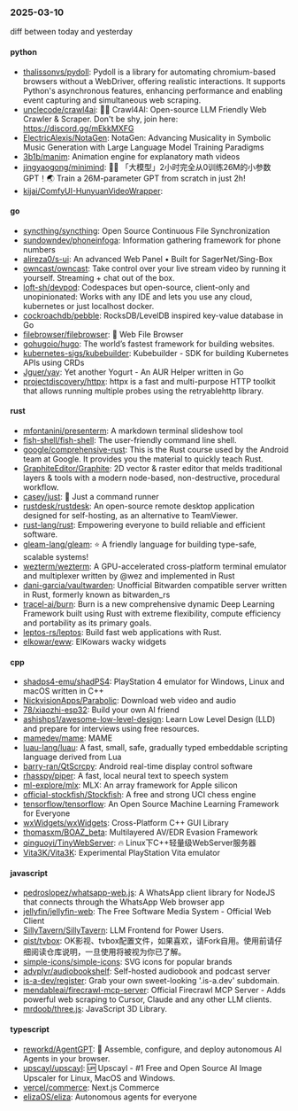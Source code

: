 ### 2025-03-10
diff between today and yesterday

#### python
* [thalissonvs/pydoll](https://github.com/thalissonvs/pydoll): Pydoll is a library for automating chromium-based browsers without a WebDriver, offering realistic interactions. It supports Python's asynchronous features, enhancing performance and enabling event capturing and simultaneous web scraping.
* [unclecode/crawl4ai](https://github.com/unclecode/crawl4ai): 🚀🤖 Crawl4AI: Open-source LLM Friendly Web Crawler & Scraper. Don't be shy, join here: https://discord.gg/mEkkMXFG
* [ElectricAlexis/NotaGen](https://github.com/ElectricAlexis/NotaGen): NotaGen: Advancing Musicality in Symbolic Music Generation with Large Language Model Training Paradigms
* [3b1b/manim](https://github.com/3b1b/manim): Animation engine for explanatory math videos
* [jingyaogong/minimind](https://github.com/jingyaogong/minimind): 🚀🚀 「大模型」2小时完全从0训练26M的小参数GPT！🌏 Train a 26M-parameter GPT from scratch in just 2h!
* [kijai/ComfyUI-HunyuanVideoWrapper](https://github.com/kijai/ComfyUI-HunyuanVideoWrapper): 

#### go
* [syncthing/syncthing](https://github.com/syncthing/syncthing): Open Source Continuous File Synchronization
* [sundowndev/phoneinfoga](https://github.com/sundowndev/phoneinfoga): Information gathering framework for phone numbers
* [alireza0/s-ui](https://github.com/alireza0/s-ui): An advanced Web Panel • Built for SagerNet/Sing-Box
* [owncast/owncast](https://github.com/owncast/owncast): Take control over your live stream video by running it yourself. Streaming + chat out of the box.
* [loft-sh/devpod](https://github.com/loft-sh/devpod): Codespaces but open-source, client-only and unopinionated: Works with any IDE and lets you use any cloud, kubernetes or just localhost docker.
* [cockroachdb/pebble](https://github.com/cockroachdb/pebble): RocksDB/LevelDB inspired key-value database in Go
* [filebrowser/filebrowser](https://github.com/filebrowser/filebrowser): 📂 Web File Browser
* [gohugoio/hugo](https://github.com/gohugoio/hugo): The world’s fastest framework for building websites.
* [kubernetes-sigs/kubebuilder](https://github.com/kubernetes-sigs/kubebuilder): Kubebuilder - SDK for building Kubernetes APIs using CRDs
* [Jguer/yay](https://github.com/Jguer/yay): Yet another Yogurt - An AUR Helper written in Go
* [projectdiscovery/httpx](https://github.com/projectdiscovery/httpx): httpx is a fast and multi-purpose HTTP toolkit that allows running multiple probes using the retryablehttp library.

#### rust
* [mfontanini/presenterm](https://github.com/mfontanini/presenterm): A markdown terminal slideshow tool
* [fish-shell/fish-shell](https://github.com/fish-shell/fish-shell): The user-friendly command line shell.
* [google/comprehensive-rust](https://github.com/google/comprehensive-rust): This is the Rust course used by the Android team at Google. It provides you the material to quickly teach Rust.
* [GraphiteEditor/Graphite](https://github.com/GraphiteEditor/Graphite): 2D vector & raster editor that melds traditional layers & tools with a modern node-based, non-destructive, procedural workflow.
* [casey/just](https://github.com/casey/just): 🤖 Just a command runner
* [rustdesk/rustdesk](https://github.com/rustdesk/rustdesk): An open-source remote desktop application designed for self-hosting, as an alternative to TeamViewer.
* [rust-lang/rust](https://github.com/rust-lang/rust): Empowering everyone to build reliable and efficient software.
* [gleam-lang/gleam](https://github.com/gleam-lang/gleam): ⭐️ A friendly language for building type-safe, scalable systems!
* [wezterm/wezterm](https://github.com/wezterm/wezterm): A GPU-accelerated cross-platform terminal emulator and multiplexer written by @wez and implemented in Rust
* [dani-garcia/vaultwarden](https://github.com/dani-garcia/vaultwarden): Unofficial Bitwarden compatible server written in Rust, formerly known as bitwarden_rs
* [tracel-ai/burn](https://github.com/tracel-ai/burn): Burn is a new comprehensive dynamic Deep Learning Framework built using Rust with extreme flexibility, compute efficiency and portability as its primary goals.
* [leptos-rs/leptos](https://github.com/leptos-rs/leptos): Build fast web applications with Rust.
* [elkowar/eww](https://github.com/elkowar/eww): ElKowars wacky widgets

#### cpp
* [shadps4-emu/shadPS4](https://github.com/shadps4-emu/shadPS4): PlayStation 4 emulator for Windows, Linux and macOS written in C++
* [NickvisionApps/Parabolic](https://github.com/NickvisionApps/Parabolic): Download web video and audio
* [78/xiaozhi-esp32](https://github.com/78/xiaozhi-esp32): Build your own AI friend
* [ashishps1/awesome-low-level-design](https://github.com/ashishps1/awesome-low-level-design): Learn Low Level Design (LLD) and prepare for interviews using free resources.
* [mamedev/mame](https://github.com/mamedev/mame): MAME
* [luau-lang/luau](https://github.com/luau-lang/luau): A fast, small, safe, gradually typed embeddable scripting language derived from Lua
* [barry-ran/QtScrcpy](https://github.com/barry-ran/QtScrcpy): Android real-time display control software
* [rhasspy/piper](https://github.com/rhasspy/piper): A fast, local neural text to speech system
* [ml-explore/mlx](https://github.com/ml-explore/mlx): MLX: An array framework for Apple silicon
* [official-stockfish/Stockfish](https://github.com/official-stockfish/Stockfish): A free and strong UCI chess engine
* [tensorflow/tensorflow](https://github.com/tensorflow/tensorflow): An Open Source Machine Learning Framework for Everyone
* [wxWidgets/wxWidgets](https://github.com/wxWidgets/wxWidgets): Cross-Platform C++ GUI Library
* [thomasxm/BOAZ_beta](https://github.com/thomasxm/BOAZ_beta): Multilayered AV/EDR Evasion Framework
* [qinguoyi/TinyWebServer](https://github.com/qinguoyi/TinyWebServer): 🔥 Linux下C++轻量级WebServer服务器
* [Vita3K/Vita3K](https://github.com/Vita3K/Vita3K): Experimental PlayStation Vita emulator

#### javascript
* [pedroslopez/whatsapp-web.js](https://github.com/pedroslopez/whatsapp-web.js): A WhatsApp client library for NodeJS that connects through the WhatsApp Web browser app
* [jellyfin/jellyfin-web](https://github.com/jellyfin/jellyfin-web): The Free Software Media System - Official Web Client
* [SillyTavern/SillyTavern](https://github.com/SillyTavern/SillyTavern): LLM Frontend for Power Users.
* [qist/tvbox](https://github.com/qist/tvbox): OK影视、tvbox配置文件，如果喜欢，请Fork自用。使用前请仔细阅读仓库说明，一旦使用将被视为你已了解。
* [simple-icons/simple-icons](https://github.com/simple-icons/simple-icons): SVG icons for popular brands
* [advplyr/audiobookshelf](https://github.com/advplyr/audiobookshelf): Self-hosted audiobook and podcast server
* [is-a-dev/register](https://github.com/is-a-dev/register): Grab your own sweet-looking '.is-a.dev' subdomain.
* [mendableai/firecrawl-mcp-server](https://github.com/mendableai/firecrawl-mcp-server): Official Firecrawl MCP Server - Adds powerful web scraping to Cursor, Claude and any other LLM clients.
* [mrdoob/three.js](https://github.com/mrdoob/three.js): JavaScript 3D Library.

#### typescript
* [reworkd/AgentGPT](https://github.com/reworkd/AgentGPT): 🤖 Assemble, configure, and deploy autonomous AI Agents in your browser.
* [upscayl/upscayl](https://github.com/upscayl/upscayl): 🆙 Upscayl - #1 Free and Open Source AI Image Upscaler for Linux, MacOS and Windows.
* [vercel/commerce](https://github.com/vercel/commerce): Next.js Commerce
* [elizaOS/eliza](https://github.com/elizaOS/eliza): Autonomous agents for everyone
